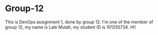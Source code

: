 # Group-12
This is DevOps assignment 1, done by group 12. I'm one of the member of group 12, my name is Lale Mulati, my student ID is 101255734. 
Hi!